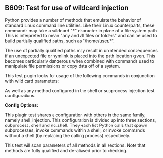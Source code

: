 B609: Test for use of wildcard injection
----------------------------------------

Python provides a number of methods that emulate the behavior of
standard Linux command line utilities. Like their Linux counterparts,
these commands may take a wildcard "\*" character in place of a file
system path. This is interpreted to mean "any and all files or folders"
and can be used to build partially qualified paths, such as
"/home/user/\*".

The use of partially qualified paths may result in unintended
consequences if an unexpected file or symlink is placed into the path
location given. This becomes particularly dangerous when combined with
commands used to manipulate file permissions or copy data off of a
system.

This test plugin looks for usage of the following commands in
conjunction with wild card parameters:

As well as any method configured in the shell or subprocess injection
test configurations.

**Config Options:**

This plugin test shares a configuration with others in the same family,
namely shell\_injection. This configuration is divided up into three
sections, subprocess, shell and no\_shell. They each list Python calls
that spawn subprocesses, invoke commands within a shell, or invoke
commands without a shell (by replacing the calling process)
respectively.

This test will scan parameters of all methods in all sections. Note that
methods are fully qualified and de-aliased prior to checking.
